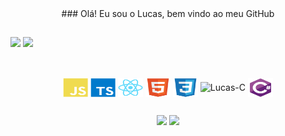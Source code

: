 <div align="center">
### Olá! Eu sou o Lucas, bem vindo ao meu GitHub
</div>

##

<div>
  <img height="180em" src = "https://github-readme-stats.vercel.app/api?username=lsantiago123&show_icons=true&theme=radical"/>
  <img height="180em" src = "https://github-readme-stats.vercel.app/api/top-langs/?username=lsantiago123&layout=compact&theme=radical"/>
<div/>

  ##
  
<div align ="center" style="display: inline_block"><br>
  <img align="center" alt="Lucas-Js" height="30" width="40" src="https://raw.githubusercontent.com/devicons/devicon/master/icons/javascript/javascript-plain.svg">
  <img align="center" alt="Lucas-Ts" height="30" width="40" src="https://raw.githubusercontent.com/devicons/devicon/master/icons/typescript/typescript-plain.svg">
  <img align="center" alt="Lucas-React" height="30" width="40" src="https://raw.githubusercontent.com/devicons/devicon/master/icons/react/react-original.svg">
  <img align="center" alt="Lucas-HTML" height="30" width="40" src="https://raw.githubusercontent.com/devicons/devicon/master/icons/html5/html5-original.svg">
  <img align="center" alt="Lucas-CSS" height="30" width="40" src="https://raw.githubusercontent.com/devicons/devicon/master/icons/css3/css3-original.svg">
  <img align="center" alt="Lucas-C" height="30" width="40" src= "https://cdn.jsdelivr.net/gh/devicons/devicon/icons/c/c-original.svg" >
  <img align="center" alt="Lucas-Csharp" height="30" width="40" src="https://raw.githubusercontent.com/devicons/devicon/master/icons/csharp/csharp-original.svg">
</div>
  
  ##
  
  <div align = "center">
  <a href = "mailto:lucas.santiago@unifesp.br"><img src="https://img.shields.io/badge/-Gmail-%23333?style=for-the-badge&logo=gmail&logoColor=white" target="_blank"></a>
  <a href="https://www.linkedin.com/in/lucas-santiago-paiva-pereira-988770206/" target="_blank"><img src="https://img.shields.io/badge/-LinkedIn-%230077B5?style=for-the-badge&logo=linkedin&logoColor=white" target="_blank"></a> 
  </div>

  ##
  
